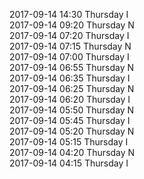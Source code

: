 2017-09-14 14:30 Thursday  I  
2017-09-14 09:20 Thursday  N  
2017-09-14 07:20 Thursday  I  
2017-09-14 07:15 Thursday  N  
2017-09-14 07:00 Thursday  I  
2017-09-14 06:55 Thursday  N  
2017-09-14 06:35 Thursday  I  
2017-09-14 06:25 Thursday  N  
2017-09-14 06:20 Thursday  I  
2017-09-14 05:50 Thursday  N  
2017-09-14 05:45 Thursday  I  
2017-09-14 05:20 Thursday  N  
2017-09-14 05:15 Thursday  I  
2017-09-14 04:20 Thursday  N  
2017-09-14 04:15 Thursday  I  

